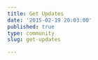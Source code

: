 ```yaml
---
title: Get Updates
date: '2015-02-19 20:03:00'
published: true
type: community
slug: get-updates

---
```

